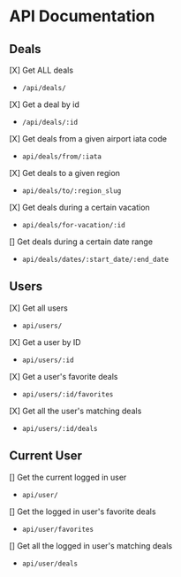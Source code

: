 # API Documentation

## Deals

[X] Get ALL deals
  + `/api/deals/`

[X] Get a deal by id
  + `/api/deals/:id`

[X] Get deals from a given airport iata code
  + `api/deals/from/:iata`

<!-- [] Get deals to a given airport iata code
  + `api/deals/to/:iata` -->

[X] Get deals to a given region
  + `api/deals/to/:region_slug`

[X] Get deals during a certain vacation
  + `api/deals/for-vacation/:id`

[] Get deals during a certain date range
  + `api/deals/dates/:start_date/:end_date`

## Users

[X] Get all users
  + `api/users/`

[X] Get a user by ID
  + `api/users/:id`

[X] Get a user's favorite deals
  + `api/users/:id/favorites`

[X] Get all the user's matching deals
  + `api/users/:id/deals`

## Current User
[] Get the current logged in user
  + `api/user/`

[] Get the logged in user's favorite deals
  + `api/user/favorites`

[] Get all the logged in user's matching deals
  + `api/user/deals`